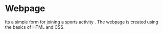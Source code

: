 # Webpage
Its a simple form for joining a sports activity . The webpage is created using the basics of HTML and CSS.
